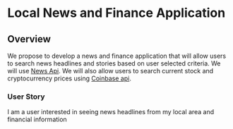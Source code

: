 # Local News and Finance Application


## Overview
We propose to develop a news and finance application that will allow users to search news headlines and stories based on user selected criteria. We will use [News Api](https://newsapi.org/).
We will also allow users to search current stock and cryptocurrency prices using [Coinbase api](https://developers.coinbase.com/).



### User Story
I am a user interested in seeing news headlines from my local area and financial information







